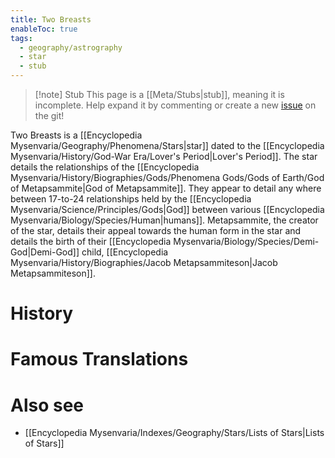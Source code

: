 ```yaml
---
title: Two Breasts
enableToc: true
tags:
  - geography/astrography
  - star
  - stub
---
```


> [!note] Stub
> This page is a [[Meta/Stubs|stub]], meaning it is incomplete. Help expand it by commenting or create a new [issue](https://github.com/RagtimeGal/quartz--encyclopedia-mysenvaria/issues/new/choose) on the git!

Two Breasts is a [[Encyclopedia Mysenvaria/Geography/Phenomena/Stars|star]] dated to the [[Encyclopedia Mysenvaria/History/God-War Era/Lover's Period|Lover's Period]]. The star details the relationships of the [[Encyclopedia Mysenvaria/History/Biographies/Gods/Phenomena Gods/Gods of Earth/God of Metapsammite|God of Metapsammite]]. They appear to detail any where between 17-to-24 relationships held by the [[Encyclopedia Mysenvaria/Science/Principles/Gods|God]] between various [[Encyclopedia Mysenvaria/Biology/Species/Human|humans]]. Metapsammite, the creator of the star, details their appeal towards the human form in the star and details the birth of their [[Encyclopedia Mysenvaria/Biology/Species/Demi-God|Demi-God]] child, [[Encyclopedia Mysenvaria/History/Biographies/Jacob Metapsammiteson|Jacob Metapsammiteson]].
# History

# Famous Translations

# Also see
- [[Encyclopedia Mysenvaria/Indexes/Geography/Stars/Lists of Stars|Lists of Stars]]
